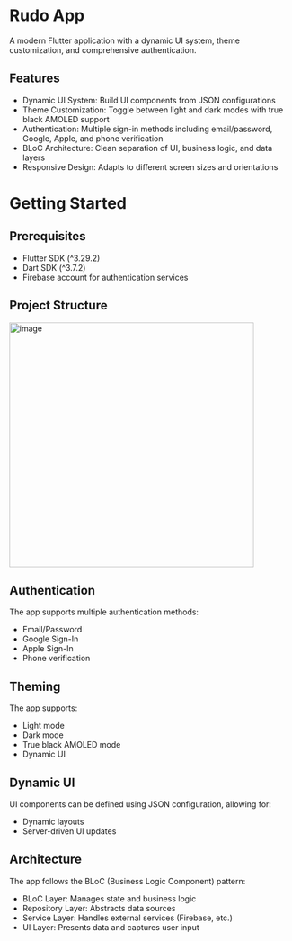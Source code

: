 # Rudo App

A modern Flutter application with a dynamic UI system, theme customization, and comprehensive authentication.

## Features

- Dynamic UI System: Build UI components from JSON configurations
- Theme Customization: Toggle between light and dark modes with true black AMOLED support
- Authentication: Multiple sign-in methods including email/password, Google, Apple, and phone verification
- BLoC Architecture: Clean separation of UI, business logic, and data layers
- Responsive Design: Adapts to different screen sizes and orientations

# Getting Started

## Prerequisites

- Flutter SDK (^3.29.2)
- Dart SDK (^3.7.2)
- Firebase account for authentication services


## Project Structure
<img width="435" alt="image" src="https://github.com/user-attachments/assets/07dfc256-be9a-4d3b-b4e1-bc508fbe4d7a" />



## Authentication

The app supports multiple authentication methods:
- Email/Password
- Google Sign-In
- Apple Sign-In
- Phone verification

## Theming

The app supports:
- Light mode
- Dark mode
- True black AMOLED mode
- Dynamic UI


## Dynamic UI

UI components can be defined using JSON configuration, allowing for:
- Dynamic layouts
- Server-driven UI updates

## Architecture

The app follows the BLoC (Business Logic Component) pattern:
- BLoC Layer: Manages state and business logic
- Repository Layer: Abstracts data sources
- Service Layer: Handles external services (Firebase, etc.)
- UI Layer: Presents data and captures user input

